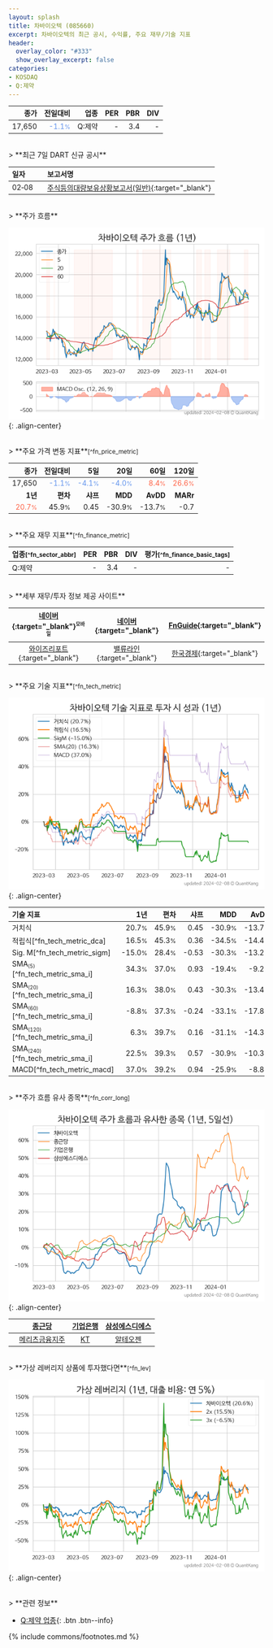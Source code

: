 ```yaml
---
layout: splash
title: 차바이오텍 (085660)
excerpt: 차바이오텍의 최근 공시, 수익률, 주요 재무/기술 지표
header:
  overlay_color: "#333"
  show_overlay_excerpt: false
categories:
- KOSDAQ
- Q:제약
---
```


| **종가** | **전일대비** | **업종** | **PER** | **PBR** | **DIV** |
| -------: | -----------: | -------: | ------: | ------: | ------: |
| 17,650 | <span style="color: cornflowerblue">-1.1<small>%</small></span> | Q:제약 | - | 3.4 | - |

<!-- more -->

<br>
> **최근 7일 DART 신규 공시**<a id="dart"></a>

| **일자** |      | **보고서명** |
| :------- | :--- | :----------- |
| 02&#x2011;08 | | [주식등의대량보유상황보고서(일반)](https://dart.fss.or.kr/dsaf001/main.do?rcpNo=20240208001191){:target="_blank"} |

<br>
> **주가 흐름**<a id="price"></a>

![085660](/stock/images/085660.png){: .align-center}

<br>
> **주요 가격 변동 지표**<small>[^fn_price_metric]</small>

| **종가** | **전일대비** | **5일** | **20일** | **60일** | **120일** |
| -------: | -----------: | ------: | -------: | -------: | --------: |
| 17,650 | <span style="color: cornflowerblue">-1.1<small>%</small></span> | <span style="color: cornflowerblue">-4.1<small>%</small></span> | <span style="color: cornflowerblue">-4.0<small>%</small></span> | <span style="color: tomato">8.4<small>%</small></span> | <span style="color: tomato">26.6<small>%</small></span> |
| **1년** | **편차** | **샤프** | **MDD** | **AvDD** | **MARr** |
| <span style="color: tomato">20.7<small>%</small></span> | 45.9<small>%</small> | 0.45 | -30.9<small>%</small> | -13.7<small>%</small> | -0.7 |

<br>
> **주요 재무 지표**<small>[^fn_finance_metric]</small>

| **업종**<small>[^fn_sector_abbr]</small> | **PER** | **PBR** | **DIV** | **평가**<small>[^fn_finance_basic_tags]</small> |
| :--------------------------------------- | ------: | ------: | ------: | ----------------------------------------------: |
| Q:제약 | - | 3.4 | - | - |

<br>
> **세부 재무/투자 정보 제공 사이트**

| [네이버](https://m.stock.naver.com/domestic/stock/085660/finance/summary){:target="_blank"}<sup><small>모바일</small></sup> | [네이버](https://finance.naver.com/item/coinfo.naver?code=085660){:target="_blank"} | [FnGuide](https://comp.fnguide.com/SVO2/ASP/SVD_Invest.asp?gicode=A085660&MenuYn=Y){:target="_blank"} |
| :---: | :---: | :---: |
| [와이즈리포트](https://comp.wisereport.co.kr/company/c1040001.aspx?cmp_cd=085660){:target="_blank"} | [밸류라인](https://www.valueline.co.kr/finance/summary/085660){:target="_blank"} | [한국경제](https://markets.hankyung.com/stock/085660/financial-summary){:target="_blank"} |

<br>
> **주요 기술 지표**<small>[^fn_tech_metric]</small>


![085660](/stock/images/085660_tech.png){: .align-center}

| **기술 지표** | **1년** | **편차** | **샤프** | **MDD** | **AvDD** |
| :------------ | ------: | -----------: | -------: | ------: | -------: |
| 거치식 | 20.7<small>%</small> | 45.9<small>%</small> | 0.45 | -30.9<small>%</small> | -13.7<small>%</small> |
| 적립식[^fn_tech_metric_dca] | 16.5<small>%</small> | 45.3<small>%</small> | 0.36 | -34.5<small>%</small> | -14.4<small>%</small> |
| Sig. M[^fn_tech_metric_sigm] | -15.0<small>%</small> | 28.4<small>%</small> | -0.53 | -30.3<small>%</small> | -13.2<small>%</small> |
| SMA<small><sub>(5)</sub></small>[^fn_tech_metric_sma_i] | 34.3<small>%</small> | 37.0<small>%</small> | 0.93 | -19.4<small>%</small> | -9.2<small>%</small> |
| SMA<small><sub>(20)</sub></small>[^fn_tech_metric_sma_i] | 16.3<small>%</small> | 38.0<small>%</small> | 0.43 | -30.3<small>%</small> | -13.4<small>%</small> |
| SMA<small><sub>(60)</sub></small>[^fn_tech_metric_sma_i] | -8.8<small>%</small> | 37.3<small>%</small> | -0.24 | -33.1<small>%</small> | -17.8<small>%</small> |
| SMA<small><sub>(120)</sub></small>[^fn_tech_metric_sma_i] | 6.3<small>%</small> | 39.7<small>%</small> | 0.16 | -31.1<small>%</small> | -14.3<small>%</small> |
| SMA<small><sub>(240)</sub></small>[^fn_tech_metric_sma_i] | 22.5<small>%</small> | 39.3<small>%</small> | 0.57 | -30.9<small>%</small> | -10.3<small>%</small> |
| MACD[^fn_tech_metric_macd] | 37.0<small>%</small> | 39.2<small>%</small> | 0.94 | -25.9<small>%</small> | -8.8<small>%</small> |

<br>
> **주가 흐름 유사 종목**<a id="corr"></a><small>[^fn_corr_long]</small>

![085660](/stock/images/085660_corr.png){: .align-center}

|       | [종근당](/185750/) | [기업은행](/024110/) | [삼성에스디에스](/018260/) |
| :---: | :------------------------------------: | :------------------------------------: | :------------------------------------: |
|       | [메리츠금융지주](/138040/) | [KT](/030200/) | [알테오젠](/196170/) |

<br>
> **가상 레버리지 상품에 투자했다면**<a id="2x"></a><small>[^fn_lev]</small>

![085660](/stock/images/085660_2x.png){: .align-center}

<br>
> **관련 정보**

- [Q:제약 업종](/stats/sector/kosdaq_업종_제약_종목/){: .btn .btn--info}

{% include commons/footnotes.md %}